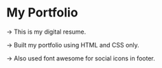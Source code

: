 

# My Portfolio
-> This is my digital resume.

-> Built my portfolio using HTML and CSS only.

-> Also used font awesome for social icons in footer.

